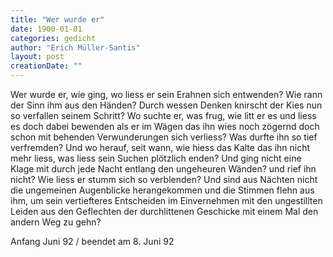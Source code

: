 ```yaml
---
title: "Wer wurde er"
date: 1900-01-01
categories: gedicht
author: "Erich Müller-Santis"
layout: post
creationDate: ""
---
```

Wer wurde er, wie ging, wo liess
er sein Erahnen sich entwenden?
Wie rann der Sinn ihm aus den Händen?
Durch wessen Denken knirscht der Kies
nun so verfallen seinem Schritt?
Wo suchte er, was frug, wie litt
er es und liess es doch dabei bewenden
als er im Wägen das ihn wies
noch zögernd doch schon mit behenden
Verwunderungen sich verliess?
Was durfte ihn so tief verfremden?
Und wo herauf, seit wann, wie hiess
das Kalte das ihn nicht mehr liess,
was liess sein Suchen plötzlich enden?
Und ging nicht eine Klage mit
durch jede Nacht entlang den ungeheuren Wänden?
und rief ihn nicht? Wie liess er stumm sich so verblenden?
Und sind aus Nächten nicht die ungemeinen Augenblicke
herangekommen und die Stimmen flehn
aus ihm, um sein vertiefteres Entscheiden
im Einvernehmen mit den ungestillten Leiden
aus den Geflechten der durchlittenen Geschicke
mit einem Mal den andern Weg zu gehn?

Anfang Juni 92 / beendet am 8. Juni 92

